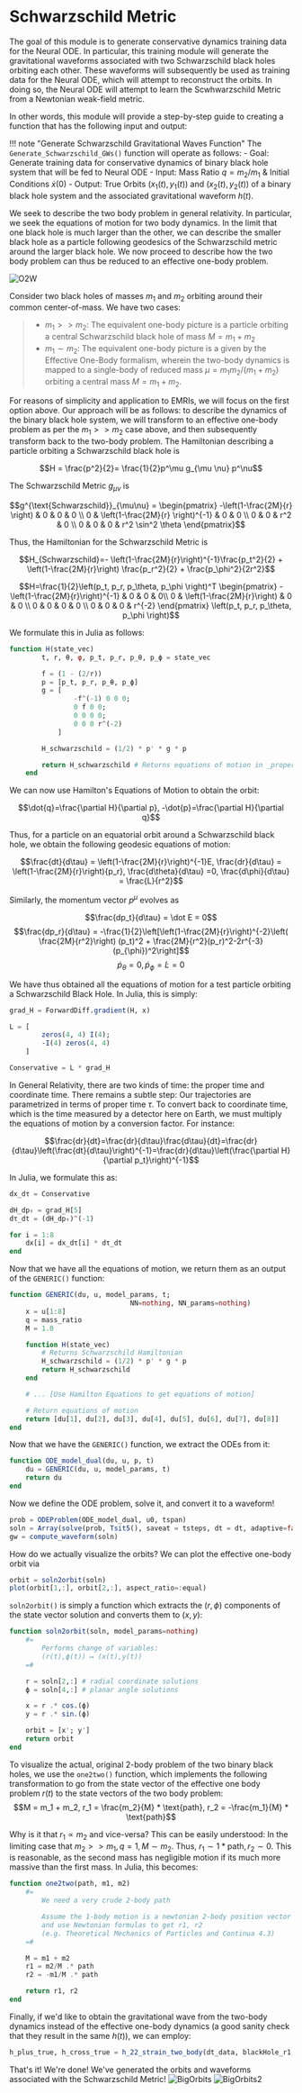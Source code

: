 # Schwarzschild Metric

The goal of this module is to generate conservative dynamics training data for the Neural ODE. In particular, this training module will generate the gravitational waveforms associated with two Schwarzschild black holes orbiting each other. These waveforms will subsequently be used as training data for the Neural ODE, which will attempt to reconstruct the orbits. In doing so, the Neural ODE will attempt to learn the Scwhwarzschild Metric from a Newtonian weak-field metric. 

In other words, this module will provide a step-by-step guide to creating a function that has the following input and output: 

!!! note "Generate Schwarzschild Gravitational Waves Function"
    The `Generate_Schwarzschild_GWs()` function will operate as follows: 
    - Goal: Generate training data for conservative dynamics of binary black hole system that will be fed to Neural ODE
    - Input: Mass Ratio $q=m_2/m_1$ & Initial Conditions $\dot{x}(0)$
    - Output: True Orbits $(x_1(t), y_1(t))$ and $(x_2(t), y_2(t))$ of a binary black hole system and the associated gravitational waveform $h(t)$. 

We seek to describe the two body problem in general relativity. In particular, we seek the equations of motion for two body dynamics. In the limit that one black hole is much larger than the other, we can describe the smaller black hole as a particle following geodesics of the Schwarzschild metric around the larger black hole. We now proceed to describe how the two body problem can thus be reduced to an effective one-body problem. 

![O2W](./Orbits2Waves_Final.png "FinalO2W")

Consider two black holes of masses $m_1$ and $m_2$ orbiting around their common center-of-mass. We have two cases: 
> - $m_1>>m_2$: The equivalent one-body picture is a particle orbiting a central Schwarzschild black hole of mass $M=m_1+m_2$
> - $m_1\sim m_2:$ The equivalent one-body picture is a given by the Effective One-Body formalism, wherein the two-body dynamics is mapped to a single-body of reduced mass $\mu=m_1m_2 / (m_1+m_2)$ orbiting a central mass $M = m_1+m_2$.

For reasons of simplicity and application to EMRIs, we will focus on the first option above. Our approach will be as follows: to describe the dynamics of the binary black hole system, we will transform to an effective one-body problem as per the $m_1>>m_2$ case above, and then subsequently transform back to the two-body problem. The Hamiltonian describing a particle orbiting a Schwarzschild black hole is 

$$H = \frac{p^2}{2}= \frac{1}{2}p^\mu g_{\mu \nu} p^\nu$$

The Schwarzschild Metric $g_{\mu\nu}$ is 

$$g^{\text{Schwarzschild}}_{\mu\nu} = 
\begin{pmatrix}
    -\left(1-\frac{2M}{r} \right) & 0 & 0 & 0 \\
    0 & \left(1-\frac{2M}{r} \right)^{-1} & 0 & 0 \\ 
    0  & 0 & r^2 & 0 \\ 
    0 & 0 & 0 & r^2 \sin^2 \theta
\end{pmatrix}$$

Thus, the Hamiltonian for the Schwarzschild Metric is 

$$H_{Schwarzschild}=- \left(1-\frac{2M}{r}\right)^{-1}\frac{p_t^2}{2} + \left(1-\frac{2M}{r}\right) \frac{p_r^2}{2} + \frac{p_\phi^2}{2r^2}$$

$$H=\frac{1}{2}\left(p_t, p_r, p_\theta, p_\phi \right)^T \begin{pmatrix}
    -\left(1-\frac{2M}{r}\right)^{-1} & 0 & 0 & 0\\
    0 & \left(1-\frac{2M}{r}\right) & 0 & 0 \\ 
    0 & 0 & 0 & 0 \\
    0 & 0 & 0 & r^{-2}
    \end{pmatrix}	 
    \left(p_t, p_r, p_\theta, p_\phi \right)$$

We formulate this in Julia as follows: 
```julia
function H(state_vec)
        t, r, θ, φ, p_t, p_r, p_θ, p_ϕ = state_vec

        f = (1 - (2/r))
        p = [p_t, p_r, p_θ, p_ϕ]
        g = [
                -f^(-1) 0 0 0;
                0 f 0 0;
                0 0 0 0;
                0 0 0 r^(-2)
            ]

        H_schwarzschild = (1/2) * p' * g * p

        return H_schwarzschild # Returns equations of motion in _proper_ time
    end
```

We can now use Hamilton's Equations of Motion to obtain the orbit: 

$$\dot{q}=\frac{\partial H}{\partial p}, -\dot{p}=\frac{\partial H}{\partial q}$$

Thus, for a particle on an equatorial orbit around a Schwarzschild black hole, we obtain the following geodesic equations of motion: 

$$\frac{dt}{d\tau} = \left(1-\frac{2M}{r}\right)^{-1}E, \frac{dr}{d\tau} = \left(1-\frac{2M}{r}\right){p_r}, \frac{d\theta}{d\tau} =0, \frac{d\phi}{d\tau} = \frac{L}{r^2}$$

Similarly, the momentum vector $p^{\mu}$ evolves as

$$\frac{dp_t}{d\tau} = \dot E = 0$$ 
$$\frac{dp_r}{d\tau} =  -\frac{1}{2}\left[\left(1-\frac{2M}{r}\right)^{-2}\left( \frac{2M}{r^2}\right) (p_t)^2 + \frac{2M}{r^2}(p_r)^2-2r^{-3} (p_{\phi})^2\right]$$
$$\dot p_\theta = 0, \dot p_\phi = \dot L = 0$$

We have thus obtained all the equations of motion for a test particle orbiting a Schwarzschild Black Hole. In Julia, this is simply: 

```julia
grad_H = ForwardDiff.gradient(H, x)

L = [
        zeros(4, 4) I(4);
        -I(4) zeros(4, 4)
    ]

Conservative = L * grad_H
```

In General Relativity, there are two kinds of time: the proper time and coordinate time. There remains a subtle step: Our trajectories are parametrized in terms of proper time $\tau$. To convert back to coordinate time, which is the time measured by a detector here on Earth, we must multiply the equations of motion by a conversion factor. For instance:

$$\frac{dr}{dt}=\frac{dr}{d\tau}\frac{d\tau}{dt}=\frac{dr}{d\tau}\left(\frac{dt}{d\tau}\right)^{-1}=\frac{dr}{d\tau}\left(\frac{\partial H}{\partial p_t}\right)^{-1}$$

In Julia, we formulate this as: 
```julia
dx_dτ = Conservative

dH_dpₜ = grad_H[5]
dτ_dt = (dH_dpₜ)^(-1)

for i = 1:8
    dx[i] = dx_dτ[i] * dτ_dt
end
```

Now that we have all the equations of motion, we return them as an output of the `GENERIC()` function:

```julia
function GENERIC(du, u, model_params, t;
                              NN=nothing, NN_params=nothing)
    x = u[1:8]
    q = mass_ratio
    M = 1.0

    function H(state_vec)
        # Returns Schwarzschild Hamiltonian
        H_schwarzschild = (1/2) * p' * g * p
        return H_schwarzschild
    end

    # ... [Use Hamilton Equations to get equations of motion]

    # Return equations of motion
    return [du[1], du[2], du[3], du[4], du[5], du[6], du[7], du[8]]
end
```

Now that we have the `GENERIC()` function, we extract the ODEs from it: 
```julia
function ODE_model_dual(du, u, p, t)
    du = GENERIC(du, u, model_params, t)
    return du
end
```

Now we define the ODE problem, solve it, and convert it to a waveform!
```julia
prob = ODEProblem(ODE_model_dual, u0, tspan)
soln = Array(solve(prob, Tsit5(), saveat = tsteps, dt = dt, adaptive=false, verbose=false))
gw = compute_waveform(soln)
```

How do we actually visualize the orbits? We can plot the effective one-body orbit via 
```julia
orbit = soln2orbit(soln)
plot(orbit[1,:], orbit[2,:], aspect_ratio=:equal)
```

`soln2orbit()` is simply a function which extracts the $(r,\phi)$ components of the state vector solution and converts them to $(x,y)$: 
```julia
function soln2orbit(soln, model_params=nothing)
    #=
        Performs change of variables:
        (r(t),ϕ(t)) ↦ (x(t),y(t))
    =#

    r = soln[2,:] # radial coordinate solutions
    ϕ = soln[4,:] # planar angle solutions

    x = r .* cos.(ϕ)
    y = r .* sin.(ϕ)

    orbit = [x'; y']
    return orbit
end
```

To visualize the actual, original 2-body problem of the two binary black holes, we use the `one2two()` function, which implements the following transformation to go from the state vector of the effective one body problem $r(t)$ to the state vectors of the two body problem: 
$$M = m_1 + m_2, r_1 = \frac{m_2}{M} * \text{path}, r_2 = -\frac{m_1}{M} * \text{path}$$

Why is it that $r_1 \propto m_2$ and vice-versa? This can be easily understood: In the limiting case that $m_2>>m_1, q=1, M\sim m_2$. Thus, $r_1 \sim 1*\text{path}, r_2 \sim 0$. This is reasonable, as the second mass has negligible motion if its much more massive than the first mass. In Julia, this becomes:
```julia
function one2two(path, m1, m2)
    #=
        We need a very crude 2-body path

        Assume the 1-body motion is a newtonian 2-body position vector r = r1 - r2
        and use Newtonian formulas to get r1, r2
        (e.g. Theoretical Mechanics of Particles and Continua 4.3)
    =#

    M = m1 + m2
    r1 = m2/M .* path
    r2 = -m1/M .* path

    return r1, r2
end
```

Finally, if we'd like to obtain the gravitational wave from the two-body dynamics instead of the effective one-body dynamics (a good sanity check that they result in the same $h(t)$), we can employ: 
```julia
h_plus_true, h_cross_true = h_22_strain_two_body(dt_data, blackHole_r1, mass1, blackHole_r2, mass2)
```

That's it! We're done! We've generated the orbits and waveforms associated with the Schwarzschild Metric!
![BigOrbits](./ThickOrbits.png "Orbits to Waves")
![BigOrbits2](./Orbits_Test2.png "Orbits to Waves 2")
